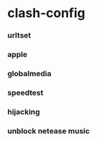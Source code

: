 # clash-config
### urltset
### apple
### globalmedia
### speedtest
### hijacking
### unblock netease music
